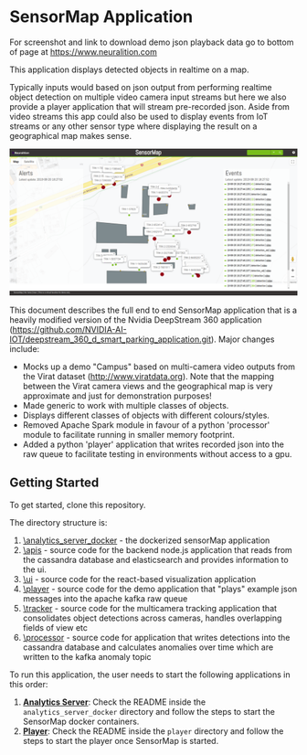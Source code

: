 # SensorMap Application

For screenshot and link to download demo json playback data go to bottom of page at https://www.neuralition.com

This application displays detected objects in realtime on a map. 

Typically inputs would based on json output from performing realtime object detection on multiple video camera input streams but here we also provide a player application that will stream pre-recorded json. Aside from video streams this app could also be used to display events from IoT streams or any other sensor type where displaying the result on a geographical map makes sense.


![UI](readme-images/sensormap_full.png?raw=true "UI")

This document describes the full end to end SensorMap application that is a heavily modified version of the Nvidia DeepStream 360 application (https://github.com/NVIDIA-AI-IOT/deepstream_360_d_smart_parking_application.git). Major changes include:

- Mocks up a demo "Campus" based on multi-camera video outputs from the Virat dataset (http://www.viratdata.org). Note that the mapping between the Virat camera views and the geographical map is very approximate and just for demonstration purposes!
- Made generic to work with multiple classes of objects.
- Displays different classes of objects with different colours/styles.
- Removed Apache Spark module in favour of a python 'processor' module to facilitate running in smaller memory footprint.
- Added a python 'player' application that writes recorded json into the raw queue to facilitate testing in environments without access to a gpu.


## Getting Started

To get started, clone this repository. 

The directory structure is:

1. [\analytics_server_docker](https://github.com/timhartill/sensormap/tree/master/analytics_server_docker) - the dockerized sensorMap application
2. [\apis](https://github.com/timhartill/sensormap/tree/master/apis) - source code for the backend node.js application that reads from the cassandra database and elasticsearch and provides information to the ui. 
3. [\ui](https://github.com/timhartill/sensormap/tree/master/ui) - source code for the react-based visualization application
4. [\player](https://github.com/timhartill/sensormap/tree/master/player) - source code for the demo application that "plays" example json messages into the apache kafka raw queue
5. [\tracker](https://github.com/timhartill/sensormap/tree/master/tracker) - source code for the multicamera tracking application that consolidates object detections across cameras, handles overlapping fields of view etc
6. [\processor](https://github.com/timhartill/sensormap/tree/master/processor) - source code for application that writes detections into the cassandra database and calculates anomalies over time which are written to the kafka anomaly topic


To run this application, the user needs to start the following applications in this order:

1. **[Analytics Server](https://github.com/timhartill/sensormap/tree/master/analytics_server_docker)**: Check the README inside the `analytics_server_docker` directory and follow the steps to start the SensorMap docker containers.
2. **[Player](https://github.com/timhartill/sensormap/tree/master/player)**: Check the README inside the `player` directory and follow the steps to start the player once SensorMap is started.

